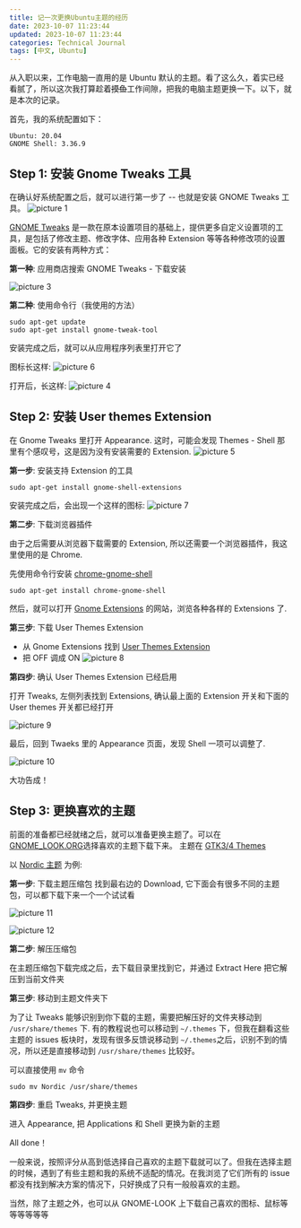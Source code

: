 ```yaml
---
title: 记一次更换Ubuntu主题的经历
date: 2023-10-07 11:23:44
updated: 2023-10-07 11:23:44
categories: Technical Journal
tags: [中文, Ubuntu]
---
```


从入职以来，工作电脑一直用的是 Ubuntu 默认的主题。看了这么久，着实已经看腻了，所以这次我打算趁着~~摸鱼~~工作间隙，把我的电脑主题更换一下。以下，就是本次的记录。

首先，我的系统配置如下：

```
Ubuntu: 20.04
GNOME Shell: 3.36.9
```

## Step 1: 安装 Gnome Tweaks 工具
在确认好系统配置之后，就可以进行第一步了 -- 也就是安装 GNOME Tweaks 工具。
![picture 1](../images/2023.10.07/f44f90aa0dc3af92eac8faae560cb97c31f9da587e99ab9a444cbfc838f5af6f.png)  

[GNOME Tweaks](https://gitlab.gnome.org/GNOME/gnome-tweaks) 是一款在原本设置项目的基础上，提供更多自定义设置项的工具，是包括了修改主题、修改字体、应用各种 Extension 等等各种修改项的设置面板。它的安装有两种方式：

**第一种**: 应用商店搜索 GNOME Tweaks - 下载安装 

![picture 3](../images/2023.10.07/312c81ab898c0cb667be5cacfef7b316834c65910a1b5bdc766e71f434893ae7.png)  

**第二种**: 使用命令行（我使用的方法）

```shell
sudo apt-get update
sudo apt-get install gnome-tweak-tool
```

安装完成之后，就可以从应用程序列表里打开它了

图标长这样:
![picture 6](../images/2023.10.07/ff15f42505cc96746788670f62ea84ff6cb9a6cf14f7e8082fb6afc158a4314e.png)  

打开后，长这样:
![picture 4](../images/2023.10.07/c3ecd67e2599c420cef1c566c7930df727792c97a6c2909ce0efd49a28da305d.png)  

## Step 2: 安装 User themes Extension

在 Gnome Tweaks 里打开 Appearance. 这时，可能会发现 Themes - Shell 那里有个感叹号，这是因为没有安装需要的 Extension.
![picture 5](../images/2023.10.07/3fabd698105dc33b0f21698d7ba9d58592434fbb9068354d549dc3574d8a3e3a.png)  

**第一步**: 安装支持 Extension 的工具

```shell
sudo apt-get install gnome-shell-extensions 
```

安装完成之后，会出现一个这样的图标:
![picture 7](../images/2023.10.07/d891f36ea2400985b13ab2b4d5e12c770b50aa901d00a39d8050f3dab1176376.png)  

**第二步**: 下载浏览器插件

由于之后需要从浏览器下载需要的 Extension, 所以还需要一个浏览器插件，我这里使用的是 Chrome.

先使用命令行安装 [chrome-gnome-shell](https://wiki.gnome.org/Projects/GnomeShellIntegration/Installation?ref=itsfoss.com)

```shell
sudo apt-get install chrome-gnome-shell
```

然后，就可以打开 [Gnome Extensions](https://extensions.gnome.org/) 的网站，浏览各种各样的 Extensions 了.

**第三步**: 下载 User Themes Extension

- 从 Gnome Extensions 找到 [User Themes Extension](https://extensions.gnome.org/extension/19/user-themes/)
- 把 OFF 调成 ON
    ![picture 8](../images/2023.10.07/66cbcbe4fde0d695fb8898f5dc427c39bbd5c4f029f9206f1eea71c48d7e3e6a.png)  

**第四步**: 确认 User Themes Extension 已经启用

打开 Tweaks, 左侧列表找到 Extensions, 确认最上面的 Extension 开关和下面的 User themes 开关都已经打开

![picture 9](../images/2023.10.07/503344c5c3d74664e2026e19891581aa33add6b6385d24427ba1a4a78e22181c.png)  

最后，回到 Twaeks 里的 Appearance 页面，发现 Shell 一项可以调整了.

![picture 10](../images/2023.10.07/112403c7a8897d83d8c9eb88c191df435982d9897e971c658e3d77993a2379ab.png)  

大功告成！

## Step 3: 更换喜欢的主题

前面的准备都已经就绪之后，就可以准备更换主题了。可以在 [GNOME_LOOK.ORG](https://www.gnome-look.org/s/Gnome/browse/)选择喜欢的主题下载下来。
主题在 [GTK3/4 Themes](https://www.gnome-look.org/browse?cat=135&ord=rating)

以 [Nordic 主题](https://www.gnome-look.org/p/1267246) 为例:

**第一步**: 下载主题压缩包
找到最右边的 Download, 它下面会有很多不同的主题包，可以都下载下来一个一个试试看

![picture 11](../images/2023.10.07/42a60af0a055f333f4b3cbe2b8d6837ab9c19cf32986cad3299a575521968dd6.png)  

![picture 12](../images/2023.10.07/8a04c26c05d505769a55aae770e38f514c34d5a894cd8887506726e7853c64c5.png)  

**第二步**: 解压压缩包

在主题压缩包下载完成之后，去下载目录里找到它，并通过 Extract Here 把它解压到当前文件夹

**第三步**: 移动到主题文件夹下

为了让 Tweaks 能够识别到你下载的主题，需要把解压好的文件夹移动到 `/usr/share/themes` 下. 有的教程说也可以移动到 `~/.themes` 下，但我在翻看这些主题的 issues 板块时，发现有很多反馈说移动到 `~/.themes`之后，识别不到的情况，所以还是直接移动到 `/usr/share/themes` 比较好。

可以直接使用 `mv` 命令

```shell
sudo mv Nordic /usr/share/themes
```

**第四步**: 重启 Tweaks, 并更换主题

进入 Appearance, 把 Applications 和 Shell 更换为新的主题 

All done！

一般来说，按照评分从高到低选择自己喜欢的主题下载就可以了。但我在选择主题的时候，遇到了有些主题和我的系统不适配的情况。在我浏览了它们所有的 issue 都没有找到解决方案的情况下，只好换成了只有一般般喜欢的主题。

当然，除了主题之外，也可以从 GNOME-LOOK 上下载自己喜欢的图标、鼠标等等等等等等
